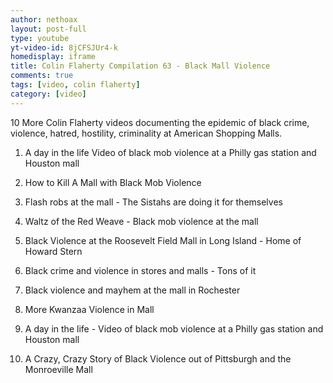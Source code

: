 ```yaml
---
author: nethoax
layout: post-full
type: youtube
yt-video-id: 8jCFSJUr4-k
homedisplay: iframe
title: Colin Flaherty Compilation 63 - Black Mall Violence
comments: true
tags: [video, colin flaherty]
category: [video]
---
```

10 More Colin Flaherty videos documenting the epidemic of black crime, violence, hatred, hostility, criminality at American Shopping Malls.

1. A day in the life Video of black mob violence at a Philly gas station and Houston mall
2. How to Kill A Mall with Black Mob Violence

3. Flash robs at the mall - The Sistahs are doing it for themselves

4. Waltz of the Red Weave - Black mob violence at the mall

5. Black Violence at the Roosevelt Field Mall in Long Island - Home of Howard Stern

6. Black crime and violence in stores and malls - Tons of it

7. Black violence and mayhem at the mall in Rochester

8. More Kwanzaa Violence in Mall

9. A day in the life - Video of black mob violence at a Philly gas station and Houston mall

10. A Crazy, Crazy Story of Black Violence out of Pittsburgh and the Monroeville Mall
